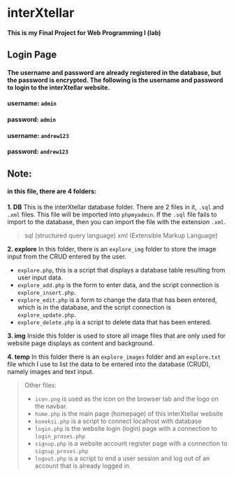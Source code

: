 # interXtellar

#### This is my Final Project for Web Programming I (lab)

## Login Page
#### The username and password are already registered in the database, but the password is encrypted. The following is the username and password to login to the interXtellar website.
#### username: `admin`
#### password: `admin`

#### username: `andrew123`
#### password: `andrew123`

## Note:
#### in this file, there are 4 folders:

**1. DB**
  This is the interXtellar database folder. There are 2 files in it, `.sql` and `.xml` files. This file will be imported into `phpmyadmin`. If the `.sql` file fails to import to the database, then you can import the file with the extension `.xml`.
> sql (structured query language)
> xml (Extensible Markup Language)

**2. explore**
In this folder, there is an `explore_img` folder to store the image input from the CRUD entered by the user.
* `explore.php`, this is a script that displays a database table resulting from user input data.
* `explore_add.php` is the form to enter data, and the script connection is `explore_insert.php`.
* `explore_edit.php` is a form to change the data that has been entered, which is in the database, and the script connection is `explore_update.php`.
* `explore_delete.php` is a script to delete data that has been entered.

**3. img**
  Inside this folder is used to store all image files that are only used for website page displays as content and background.

**4. temp**
  In this folder there is an `explore_images` folder and an `explore.txt` file which I use to list the data to be entered into the database (CRUD), namely images and text input.

> Other files:
> * `icon.png` is used as the icon on the browser tab and the logo on the navbar.
> * `home.php` is the main page (homepage) of this interXtellar website
> * `koneksi.php` is a script to connect localhost with database
> * `login.php` is the website login (login) page with a connection to `login_proses.php`
> * `signup.php` is a website account register page with a connection to `signup_proses.php`
> * `logout.php` is a script to end a user session and log out of an account that is already logged in. 
